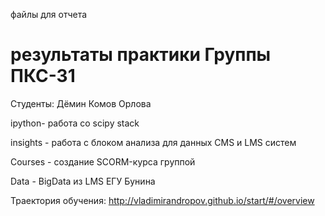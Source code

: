 файлы для отчета 

результаты практики Группы ПКС-31 
========================
Студенты: Дёмин Комов  Орлова

ipython- работа co scipy stack

insights - работа с блоком анализа для данных CMS и LMS систем

Courses - создание SCORM-курса группой

Data - BigData из LMS ЕГУ Бунина

Траектория обучения: http://vladimirandropov.github.io/start/#/overview

